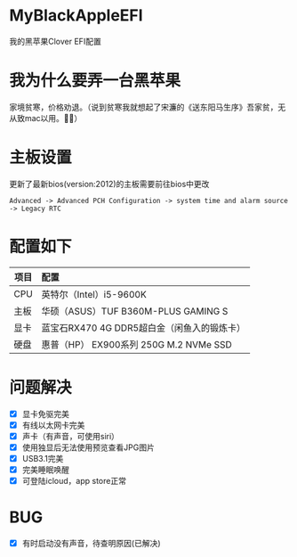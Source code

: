 # MyBlackAppleEFI
我的黑苹果Clover EFI配置

# 我为什么要弄一台黑苹果
家境贫寒，价格劝退。（说到贫寒我就想起了宋濂的《送东阳马生序》吾家贫，无从致mac以用。🌹🐔）

# 主板设置
更新了最新bios(version:2012)的主板需要前往bios中更改
```
Advanced -> Advanced PCH Configuration -> system time and alarm source -> Legacy RTC
```

# 配置如下

| 项目        | 配置   |
| --------   | :-----  |
| CPU     | 英特尔（Intel）i5-9600K | 
| 主板        |   华硕（ASUS）TUF B360M-PLUS GAMING S   | 
| 显卡        |    蓝宝石RX470 4G DDR5超白金（闲鱼入的锻炼卡）    | 
| 硬盘        |    惠普（HP） EX900系列 250G M.2 NVMe SSD    | 

# 问题解决

- [x] 显卡免驱完美
- [x] 有线以太网卡完美
- [x] 声卡（有声音，可使用siri）
- [x] 使用独显后无法使用预览查看JPG图片
- [x] USB3.1完美
- [x] 完美睡眠唤醒
- [x] 可登陆icloud，app store正常

# BUG
- [x] 有时启动没有声音，待查明原因(已解决)
